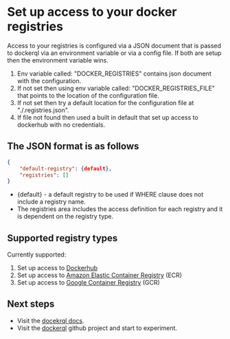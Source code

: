 # Set up access to your docker registries

Access to your registries is configured via a JSON document that is passed to dockerql via an environment variable or via a config file. If both are setup then the environment variable wins. 

1. Env variable called: "DOCKER_REGISTRIES" contains json document with the configuration. 
2. If not set then using env variable called: "DOCKER_REGISTRIES_FILE" that points to the location of the configuration file. 
3. If not set then try a default location for the configuration file at "./.registries.json".
4. If file not found then used a built in default that set up access to dockerhub with no credentials.

## The JSON format is as follows
~~~json
{
    "default-registry": {default},
    "registries": []
}
~~~

* {default} - a default registry to be used if WHERE clause does not include a registry name.
* The registries area includes the access definition for each registry and it is dependent on the registry type.

## Supported registry types

Currently supported: 
1. Set up access to [Dockerhub](./set-up-dockerhub)
1. Set up access to [Amazon Elastic Container Registry](./set-up-ecr) (ECR)
1. Set up access to [Google Container Registry](./set-up-gcr) (GCR)

## Next steps

* Visit the [docekrql docs](./index).
* Visit the [dockerql](https://github.com/simplyCoders/dockerql) github project and start to experiment.
